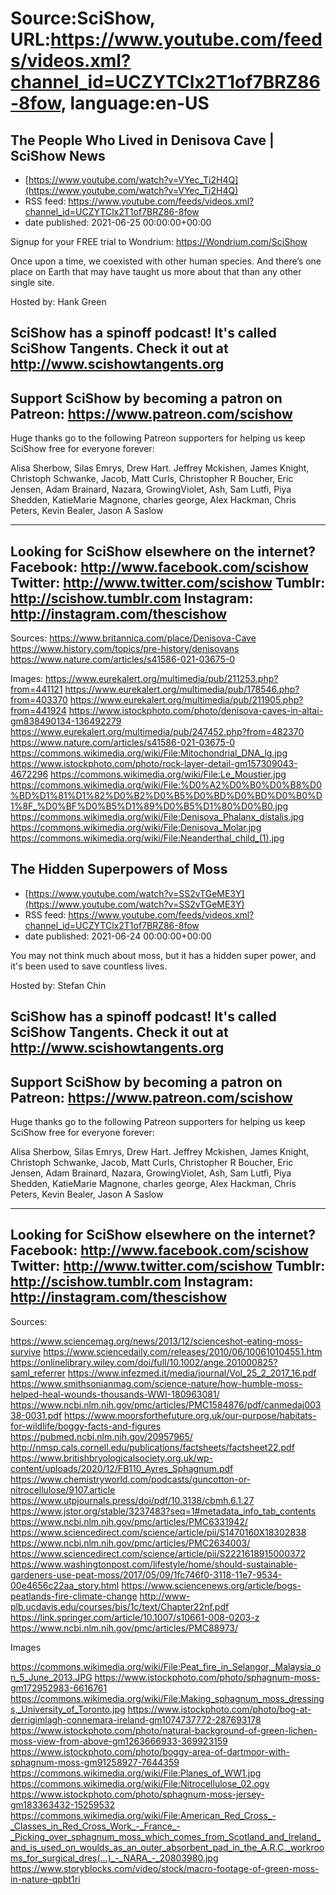 # Source:SciShow, URL:https://www.youtube.com/feeds/videos.xml?channel_id=UCZYTClx2T1of7BRZ86-8fow, language:en-US

## The People Who Lived in Denisova Cave | SciShow News
 - [https://www.youtube.com/watch?v=VYec_Ti2H4Q](https://www.youtube.com/watch?v=VYec_Ti2H4Q)
 - RSS feed: https://www.youtube.com/feeds/videos.xml?channel_id=UCZYTClx2T1of7BRZ86-8fow
 - date published: 2021-06-25 00:00:00+00:00

Signup for your FREE trial to Wondrium: https://Wondrium.com/SciShow

Once upon a time, we coexisted with other human species. And there’s one place on Earth that may have taught us more about that than any other single site. 

Hosted by: Hank Green

SciShow has a spinoff podcast! It's called SciShow Tangents. Check it out at http://www.scishowtangents.org
----------
Support SciShow by becoming a patron on Patreon: https://www.patreon.com/scishow
----------
Huge thanks go to the following Patreon supporters for helping us keep SciShow free for everyone forever:

Alisa Sherbow, Silas Emrys, Drew Hart. Jeffrey Mckishen, James Knight, Christoph Schwanke, Jacob, Matt Curls, Christopher R Boucher, Eric Jensen, Adam Brainard, Nazara, GrowingViolet, Ash, Sam Lutfi, Piya Shedden, KatieMarie Magnone, charles george, Alex Hackman, Chris Peters, Kevin Bealer, Jason A Saslow

----------
Looking for SciShow elsewhere on the internet?
Facebook: http://www.facebook.com/scishow
Twitter: http://www.twitter.com/scishow
Tumblr: http://scishow.tumblr.com
Instagram: http://instagram.com/thescishow
----------
Sources:
https://www.britannica.com/place/Denisova-Cave
https://www.history.com/topics/pre-history/denisovans 
https://www.nature.com/articles/s41586-021-03675-0

Images:
https://www.eurekalert.org/multimedia/pub/211253.php?from=441121
https://www.eurekalert.org/multimedia/pub/178546.php?from=403370
https://www.eurekalert.org/multimedia/pub/211905.php?from=441924
https://www.istockphoto.com/photo/denisova-caves-in-altai-gm838490134-136492279
https://www.eurekalert.org/multimedia/pub/247452.php?from=482370
https://www.nature.com/articles/s41586-021-03675-0
https://commons.wikimedia.org/wiki/File:Mitochondrial_DNA_lg.jpg
https://www.istockphoto.com/photo/rock-layer-detail-gm157309043-4672296
https://commons.wikimedia.org/wiki/File:Le_Moustier.jpg
https://commons.wikimedia.org/wiki/File:%D0%A2%D0%B0%D0%B8%D0%BD%D1%81%D1%82%D0%B2%D0%B5%D0%BD%D0%BD%D0%B0%D1%8F_%D0%BF%D0%B5%D1%89%D0%B5%D1%80%D0%B0.jpg
https://commons.wikimedia.org/wiki/File:Denisova_Phalanx_distalis.jpg
https://commons.wikimedia.org/wiki/File:Denisova_Molar.jpg
https://commons.wikimedia.org/wiki/File:Neanderthal_child_(1).jpg

## The Hidden Superpowers of Moss
 - [https://www.youtube.com/watch?v=SS2vTGeME3Y](https://www.youtube.com/watch?v=SS2vTGeME3Y)
 - RSS feed: https://www.youtube.com/feeds/videos.xml?channel_id=UCZYTClx2T1of7BRZ86-8fow
 - date published: 2021-06-24 00:00:00+00:00

You may not think much about moss, but it has a hidden super power, and it's been used to save countless lives.

Hosted by: Stefan Chin

SciShow has a spinoff podcast! It's called SciShow Tangents. Check it out at http://www.scishowtangents.org
----------
Support SciShow by becoming a patron on Patreon: https://www.patreon.com/scishow
----------
Huge thanks go to the following Patreon supporters for helping us keep SciShow free for everyone forever:

Alisa Sherbow, Silas Emrys, Drew Hart. Jeffrey Mckishen, James Knight, Christoph Schwanke, Jacob, Matt Curls, Christopher R Boucher, Eric Jensen, Adam Brainard, Nazara, GrowingViolet, Ash, Sam Lutfi, Piya Shedden, KatieMarie Magnone, charles george, Alex Hackman, Chris Peters, Kevin Bealer, Jason A Saslow

----------
Looking for SciShow elsewhere on the internet?
Facebook: http://www.facebook.com/scishow
Twitter: http://www.twitter.com/scishow
Tumblr: http://scishow.tumblr.com
Instagram: http://instagram.com/thescishow
----------
Sources:

https://www.sciencemag.org/news/2013/12/scienceshot-eating-moss-survive
https://www.sciencedaily.com/releases/2010/06/100610104551.htm
https://onlinelibrary.wiley.com/doi/full/10.1002/ange.201000825?saml_referrer
https://www.infezmed.it/media/journal/Vol_25_2_2017_16.pdf
https://www.smithsonianmag.com/science-nature/how-humble-moss-helped-heal-wounds-thousands-WWI-180963081/
https://www.ncbi.nlm.nih.gov/pmc/articles/PMC1584876/pdf/canmedaj00338-0031.pdf
https://www.moorsforthefuture.org.uk/our-purpose/habitats-for-wildlife/boggy-facts-and-figures
https://pubmed.ncbi.nlm.nih.gov/20957965/
http://nmsp.cals.cornell.edu/publications/factsheets/factsheet22.pdf
https://www.britishbryologicalsociety.org.uk/wp-content/uploads/2020/12/FB110_Ayres_Sphagnum.pdf
https://www.chemistryworld.com/podcasts/guncotton-or-nitrocellulose/9107.article
https://www.utpjournals.press/doi/pdf/10.3138/cbmh.6.1.27
https://www.jstor.org/stable/3237483?seq=1#metadata_info_tab_contents
https://www.ncbi.nlm.nih.gov/pmc/articles/PMC6331942/
https://www.sciencedirect.com/science/article/pii/S1470160X18302838
https://www.ncbi.nlm.nih.gov/pmc/articles/PMC2634003/
https://www.sciencedirect.com/science/article/pii/S2221618915000372
https://www.washingtonpost.com/lifestyle/home/should-sustainable-gardeners-use-peat-moss/2017/05/09/1fc746f0-3118-11e7-9534-00e4656c22aa_story.html
https://www.sciencenews.org/article/bogs-peatlands-fire-climate-change
http://www-plb.ucdavis.edu/courses/bis/1c/text/Chapter22nf.pdf
https://link.springer.com/article/10.1007/s10661-008-0203-z
https://www.ncbi.nlm.nih.gov/pmc/articles/PMC88973/

Images

https://commons.wikimedia.org/wiki/File:Peat_fire_in_Selangor,_Malaysia_on_5_June_2013.JPG
https://www.istockphoto.com/photo/sphagnum-moss-gm172952983-6616761
https://commons.wikimedia.org/wiki/File:Making_sphagnum_moss_dressings,_University_of_Toronto.jpg
https://www.istockphoto.com/photo/bog-at-derrigimlagh-connemara-ireland-gm1074737772-287693178
https://www.istockphoto.com/photo/natural-background-of-green-lichen-moss-view-from-above-gm1263666933-369923159
https://www.istockphoto.com/photo/boggy-area-of-dartmoor-with-sphagnum-moss-gm91258927-7644359
https://commons.wikimedia.org/wiki/File:Planes_of_WW1.jpg
https://commons.wikimedia.org/wiki/File:Nitrocellulose_02.ogv
https://www.istockphoto.com/photo/sphagnum-moss-jersey-gm183363432-15259532
https://commons.wikimedia.org/wiki/File:American_Red_Cross_-_Classes_in_Red_Cross_Work_-_France_-_Picking_over_sphagnum_moss_which_comes_from_Scotland_and_Ireland_and_is_used_on_woulds_as_an_outer_absorbent_pad_in_the_A.R.C._workrooms_for_surgical_dres(...)_-_NARA_-_20803980.jpg
https://www.storyblocks.com/video/stock/macro-footage-of-green-moss-in-nature-qpbt1ri

